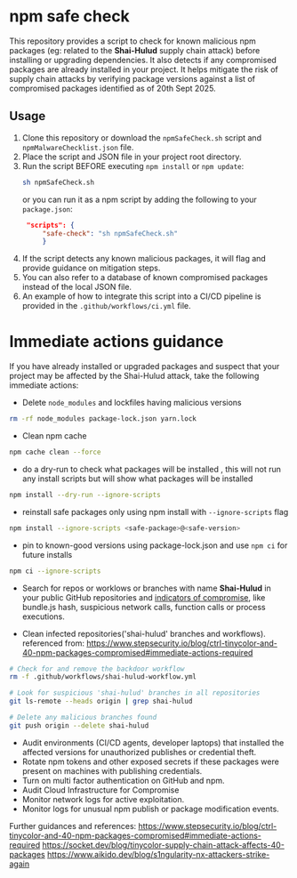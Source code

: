 # npm safe check

This repository provides a script to check for known malicious npm packages (eg: related to the **Shai-Hulud** supply chain attack) before installing or upgrading dependencies. It also detects if any compromised packages are already installed in your project. It helps mitigate the risk of supply chain attacks by verifying package versions against a list of compromised packages identified as of 20th Sept 2025.

## Usage

1. Clone this repository or download the `npmSafeCheck.sh` script and `npmMalwareChecklist.json` file.
2. Place the script and JSON file in your project root directory.
3. Run the script BEFORE executing `npm install` or `npm update`:
   ```bash
   sh npmSafeCheck.sh
   ```
   or you can run it as a npm script by adding the following to your `package.json`:
   ```json
    "scripts": {
        "safe-check": "sh npmSafeCheck.sh"
        }
   ```
4. If the script detects any known malicious packages, it will flag and provide guidance on mitigation steps.
5. You can also refer to a database of known compromised packages instead of the local JSON file.
6. An example of how to integrate this script into a CI/CD pipeline is provided in the `.github/workflows/ci.yml` file.

# Immediate actions guidance

If you have already installed or upgraded packages and suspect that your project may be affected by the Shai-Hulud attack, take the following immediate actions:

- Delete `node_modules` and lockfiles having malicious versions

```bash
rm -rf node_modules package-lock.json yarn.lock
```

- Clean npm cache

```bash
npm cache clean --force
```

- do a dry-run to check what packages will be installed , this will not run any install scripts but will show what packages will be installed

```bash
npm install --dry-run --ignore-scripts
```

- reinstall safe packages only using npm install with `--ignore-scripts` flag

```bash
npm install --ignore-scripts <safe-package>@<safe-version>
```

- pin to known-good versions using package-lock.json
  and use `npm ci` for future installs

```bash
npm ci --ignore-scripts
```

- Search for repos or worklows or branches with name **Shai-Hulud** in your public GitHub repositories and [indicators of compromise](https://www.stepsecurity.io/blog/ctrl-tinycolor-and-40-npm-packages-compromised#github-search-queries-for-detection), like bundle.js hash, suspicious network calls, function calls or process executions.

- Clean infected repositories('shai-hulud' branches and workflows). referenced from: https://www.stepsecurity.io/blog/ctrl-tinycolor-and-40-npm-packages-compromised#immediate-actions-required

```bash
# Check for and remove the backdoor workflow
rm -f .github/workflows/shai-hulud-workflow.yml

# Look for suspicious 'shai-hulud' branches in all repositories
git ls-remote --heads origin | grep shai-hulud

# Delete any malicious branches found
git push origin --delete shai-hulud

```

- Audit environments (CI/CD agents, developer laptops) that installed the affected versions for unauthorized publishes or credential theft.
- Rotate npm tokens and other exposed secrets if these packages were present on machines with publishing credentials.
- Turn on multi factor authentication on GitHub and npm.
- Audit Cloud Infrastructure for Compromise
- Monitor network logs for active exploitation.
- Monitor logs for unusual npm publish or package modification events.

Further guidances and references: https://www.stepsecurity.io/blog/ctrl-tinycolor-and-40-npm-packages-compromised#immediate-actions-required
https://socket.dev/blog/tinycolor-supply-chain-attack-affects-40-packages
https://www.aikido.dev/blog/s1ngularity-nx-attackers-strike-again
